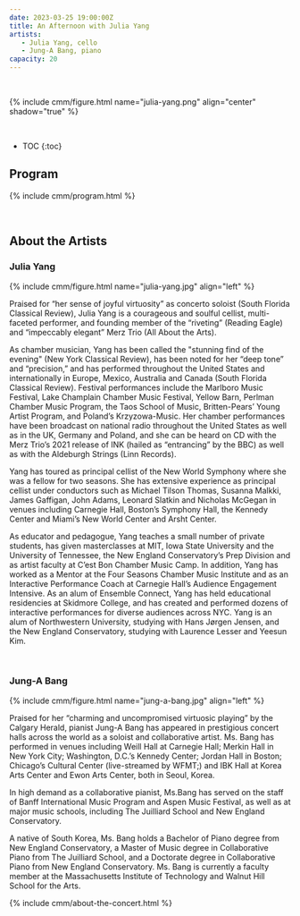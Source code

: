```yaml
---
date: 2023-03-25 19:00:00Z
title: An Afternoon with Julia Yang
artists:
   - Julia Yang, cello
   - Jung-A Bang, piano
capacity: 20
---
```


<br/>

{% include cmm/figure.html name="julia-yang.png" align="center" shadow="true" %}

<br>

* TOC
{:toc}

## Program

{% include cmm/program.html %}

<br/>

## About the Artists

### Julia Yang

{% include cmm/figure.html name="julia-yang.jpg" align="left" %}

Praised for “her sense of joyful virtuosity” as concerto soloist (South Florida Classical
Review), Julia Yang is a courageous and soulful cellist, multi-faceted performer, and
founding member of the “riveting” (Reading Eagle) and “impeccably elegant” Merz Trio (All
About the Arts).

As chamber musician, Yang has been called the "stunning find of the evening" (New York
Classical Review), has been noted for her “deep tone” and “precision,” and has performed
throughout the United States and internationally in Europe, Mexico, Australia and Canada
(South Florida Classical Review). Festival performances include the Marlboro Music Festival,
Lake Champlain Chamber Music Festival, Yellow Barn, Perlman Chamber Music Program, the Taos
School of Music, Britten-Pears’ Young Artist Program, and Poland’s Krzyzowa-Music. Her
chamber performances have been broadcast on national radio throughout the United States as
well as in the UK, Germany and Poland, and she can be heard on CD with the Merz Trio’s 2021
release of INK (hailed as “entrancing” by the BBC) as well as with the Aldeburgh Strings
(Linn Records).

Yang has toured as principal cellist of the New World Symphony where she was a fellow for
two seasons. She has extensive experience as principal cellist under conductors such as
Michael Tilson Thomas, Susanna Malkki, James Gaffigan, John Adams, Leonard Slatkin and
Nicholas McGegan in venues  including Carnegie Hall, Boston’s Symphony Hall, the Kennedy
Center and Miami’s New World Center and Arsht Center.

As educator and pedagogue, Yang teaches a small number of private students, has given
masterclasses at MIT, Iowa State University and the University of Tennessee, the New England
Conservatory’s Prep Division and as artist faculty at C’est Bon Chamber Music Camp. In
addition, Yang has worked as a Mentor at the Four Seasons Chamber Music Institute and as an
Interactive Performance Coach at Carnegie Hall’s Audience Engagement Intensive. As an alum
of Ensemble Connect, Yang has held educational residencies at Skidmore College, and has
created and performed dozens of interactive performances for diverse audiences across NYC.
Yang is an alum of Northwestern University, studying with Hans Jørgen Jensen, and the New
England Conservatory, studying with Laurence Lesser and Yeesun Kim.

<br/>

### Jung-A Bang

{% include cmm/figure.html name="jung-a-bang.jpg" align="left" %}

Praised for her “charming and uncompromised virtuosic playing” by the Calgary Herald,
pianist Jung-A Bang has appeared in prestigious concert halls across the world as a soloist
and collaborative artist. Ms. Bang has performed in venues including Weill Hall at Carnegie
Hall; Merkin Hall in New York City; Washington, D.C.’s Kennedy Center; Jordan Hall in
Boston; Chicago’s Cultural Center (live-streamed by WFMT;) and IBK Hall at Korea Arts Center
and Ewon Arts Center, both in Seoul, Korea.

In high demand as a collaborative pianist, Ms.Bang has served on the staff of Banff
International Music Program and Aspen Music Festival, as well as at major music schools,
including The Juilliard School and New England Conservatory.

A native of South Korea, Ms. Bang holds a Bachelor of Piano degree from New England
Conservatory, a Master of Music degree in Collaborative Piano from The Juilliard School, and
a Doctorate degree in Collaborative Piano from New England Conservatory. Ms. Bang is
currently a faculty member at the Massachusetts Institute of Technology and Walnut Hill
School for the Arts.

{% include cmm/about-the-concert.html %}
